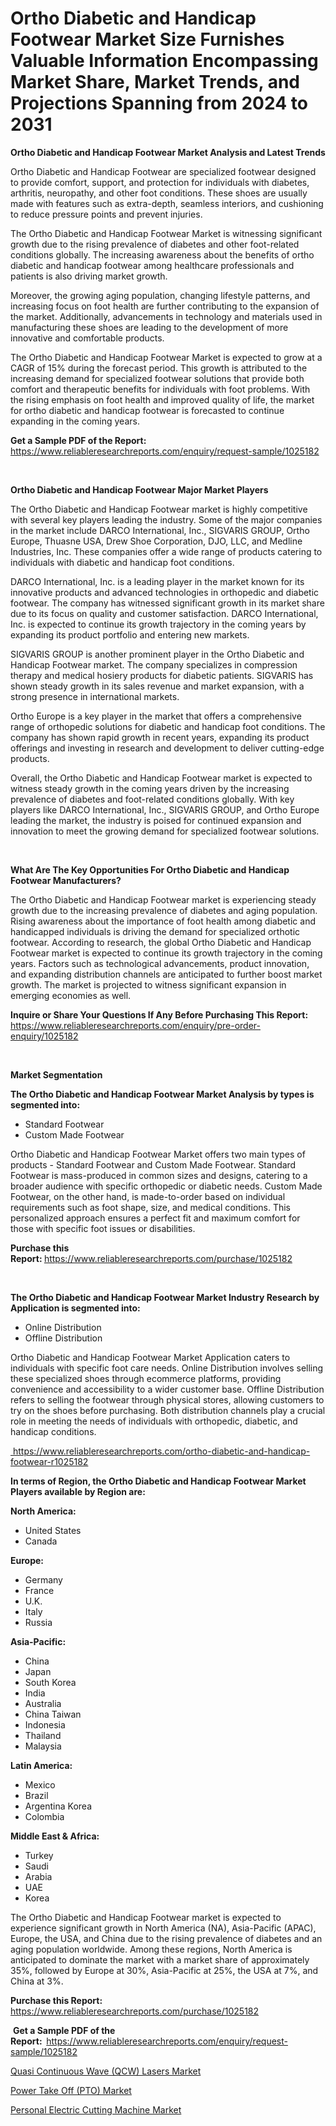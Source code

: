 <p><h1>Ortho Diabetic and Handicap Footwear Market Size Furnishes Valuable Information Encompassing Market Share, Market Trends, and Projections Spanning from 2024 to 2031</h1></p><p><strong>Ortho Diabetic and Handicap Footwear Market Analysis and Latest Trends</strong></p>
<p><p>Ortho Diabetic and Handicap Footwear are specialized footwear designed to provide comfort, support, and protection for individuals with diabetes, arthritis, neuropathy, and other foot conditions. These shoes are usually made with features such as extra-depth, seamless interiors, and cushioning to reduce pressure points and prevent injuries.</p><p>The Ortho Diabetic and Handicap Footwear Market is witnessing significant growth due to the rising prevalence of diabetes and other foot-related conditions globally. The increasing awareness about the benefits of ortho diabetic and handicap footwear among healthcare professionals and patients is also driving market growth.</p><p>Moreover, the growing aging population, changing lifestyle patterns, and increasing focus on foot health are further contributing to the expansion of the market. Additionally, advancements in technology and materials used in manufacturing these shoes are leading to the development of more innovative and comfortable products.</p><p>The Ortho Diabetic and Handicap Footwear Market is expected to grow at a CAGR of 15% during the forecast period. This growth is attributed to the increasing demand for specialized footwear solutions that provide both comfort and therapeutic benefits for individuals with foot problems. With the rising emphasis on foot health and improved quality of life, the market for ortho diabetic and handicap footwear is forecasted to continue expanding in the coming years.</p></p>
<p><strong>Get a Sample PDF of the Report:&nbsp;</strong> <a href="https://www.reliableresearchreports.com/enquiry/request-sample/1025182">https://www.reliableresearchreports.com/enquiry/request-sample/1025182</a></p>
<p>&nbsp;</p>
<p><strong>Ortho Diabetic and Handicap Footwear Major Market Players</strong></p>
<p><p>The Ortho Diabetic and Handicap Footwear market is highly competitive with several key players leading the industry. Some of the major companies in the market include DARCO International, Inc., SIGVARIS GROUP, Ortho Europe, Thuasne USA, Drew Shoe Corporation, DJO, LLC, and Medline Industries, Inc. These companies offer a wide range of products catering to individuals with diabetic and handicap foot conditions.</p><p>DARCO International, Inc. is a leading player in the market known for its innovative products and advanced technologies in orthopedic and diabetic footwear. The company has witnessed significant growth in its market share due to its focus on quality and customer satisfaction. DARCO International, Inc. is expected to continue its growth trajectory in the coming years by expanding its product portfolio and entering new markets.</p><p>SIGVARIS GROUP is another prominent player in the Ortho Diabetic and Handicap Footwear market. The company specializes in compression therapy and medical hosiery products for diabetic patients. SIGVARIS has shown steady growth in its sales revenue and market expansion, with a strong presence in international markets.</p><p>Ortho Europe is a key player in the market that offers a comprehensive range of orthopedic solutions for diabetic and handicap foot conditions. The company has shown rapid growth in recent years, expanding its product offerings and investing in research and development to deliver cutting-edge products.</p><p>Overall, the Ortho Diabetic and Handicap Footwear market is expected to witness steady growth in the coming years driven by the increasing prevalence of diabetes and foot-related conditions globally. With key players like DARCO International, Inc., SIGVARIS GROUP, and Ortho Europe leading the market, the industry is poised for continued expansion and innovation to meet the growing demand for specialized footwear solutions.</p></p>
<p>&nbsp;</p>
<p><strong>What Are The Key Opportunities For Ortho Diabetic and Handicap Footwear Manufacturers?</strong></p>
<p><p>The Ortho Diabetic and Handicap Footwear market is experiencing steady growth due to the increasing prevalence of diabetes and aging population. Rising awareness about the importance of foot health among diabetic and handicapped individuals is driving the demand for specialized orthotic footwear. According to research, the global Ortho Diabetic and Handicap Footwear market is expected to continue its growth trajectory in the coming years. Factors such as technological advancements, product innovation, and expanding distribution channels are anticipated to further boost market growth. The market is projected to witness significant expansion in emerging economies as well.</p></p>
<p><strong>Inquire or Share Your Questions If Any Before Purchasing This Report:</strong> <a href="https://www.reliableresearchreports.com/enquiry/pre-order-enquiry/1025182">https://www.reliableresearchreports.com/enquiry/pre-order-enquiry/1025182</a></p>
<p>&nbsp;</p>
<p><strong>Market Segmentation</strong></p>
<p><strong>The Ortho Diabetic and Handicap Footwear Market Analysis by types is segmented into:</strong></p>
<p><ul><li>Standard Footwear</li><li>Custom Made Footwear</li></ul></p>
<p><p>Ortho Diabetic and Handicap Footwear Market offers two main types of products - Standard Footwear and Custom Made Footwear. Standard Footwear is mass-produced in common sizes and designs, catering to a broader audience with specific orthopedic or diabetic needs. Custom Made Footwear, on the other hand, is made-to-order based on individual requirements such as foot shape, size, and medical conditions. This personalized approach ensures a perfect fit and maximum comfort for those with specific foot issues or disabilities.</p></p>
<p><strong>Purchase this Report:&nbsp;</strong><a href="https://www.reliableresearchreports.com/purchase/1025182">https://www.reliableresearchreports.com/purchase/1025182</a></p>
<p>&nbsp;</p>
<p><strong>The Ortho Diabetic and Handicap Footwear Market Industry Research by Application is segmented into:</strong></p>
<p><ul><li>Online Distribution</li><li>Offline Distribution</li></ul></p>
<p><p>Ortho Diabetic and Handicap Footwear Market Application caters to individuals with specific foot care needs. Online Distribution involves selling these specialized shoes through ecommerce platforms, providing convenience and accessibility to a wider customer base. Offline Distribution refers to selling the footwear through physical stores, allowing customers to try on the shoes before purchasing. Both distribution channels play a crucial role in meeting the needs of individuals with orthopedic, diabetic, and handicap conditions.</p></p>
<p><a href="https://www.reliableresearchreports.com/ortho-diabetic-and-handicap-footwear-r1025182">&nbsp;https://www.reliableresearchreports.com/ortho-diabetic-and-handicap-footwear-r1025182</a></p>
<p><strong>In terms of Region, the Ortho Diabetic and Handicap Footwear Market Players available by Region are:</strong></p>
<p>
    <p> <strong> North America: </strong>
        <ul>
            <li>United States</li>
            <li>Canada</li>
        </ul>
        </p> 
    <p> <strong> Europe: </strong>
        <ul>
            <li>Germany</li>
            <li>France</li>
            <li>U.K.</li>
            <li>Italy</li>
            <li>Russia</li>
        </ul>
        </p> 
    <p> <strong> Asia-Pacific: </strong>
        <ul>
            <li>China</li>
            <li>Japan</li>
            <li>South Korea</li>
            <li>India</li>
            <li>Australia</li>
            <li>China Taiwan</li>
            <li>Indonesia</li>
            <li>Thailand</li>
            <li>Malaysia</li>
        </ul>
        </p> 
    <p> <strong> Latin America: </strong>
        <ul>
            <li>Mexico</li>
            <li>Brazil</li>
            <li>Argentina Korea</li>
            <li>Colombia</li>
        </ul>
        </p> 
    <p> <strong> Middle East & Africa: </strong>
        <ul>
            <li>Turkey</li>
            <li>Saudi</li>
            <li>Arabia</li>
            <li>UAE</li>
            <li>Korea</li>
        </ul>
    </p>
    </p>
<p><p>The Ortho Diabetic and Handicap Footwear market is expected to experience significant growth in North America (NA), Asia-Pacific (APAC), Europe, the USA, and China due to the rising prevalence of diabetes and an aging population worldwide. Among these regions, North America is anticipated to dominate the market with a market share of approximately 35%, followed by Europe at 30%, Asia-Pacific at 25%, the USA at 7%, and China at 3%.</p></p>
<p><strong>Purchase this Report: </strong><a href="https://www.reliableresearchreports.com/purchase/1025182">https://www.reliableresearchreports.com/purchase/1025182</a></p>
<p>&nbsp;<strong>Get a Sample PDF of the Report:&nbsp;&nbsp;</strong><a href="https://www.reliableresearchreports.com/enquiry/request-sample/1025182">https://www.reliableresearchreports.com/enquiry/request-sample/1025182</a></p>
<p><strong></strong></p>
<p><p><a href="https://view.publitas.com/reportprime-1/quasi-continuous-wave-qcw-lasers-market-exploring-market-share-market-trends-and-future-growth/">Quasi Continuous Wave (QCW) Lasers Market</a></p><p><a href="https://view.publitas.com/reportprime-1/power-take-off-pto-market-the-key-to-successful-business-strategy-forecast-till-2031/">Power Take Off (PTO) Market</a></p><p><a href="https://view.publitas.com/reportprime-1/personal-electric-cutting-machine-market-exploring-market-share-market-trends-and-future-growth/">Personal Electric Cutting Machine Market</a></p></p>